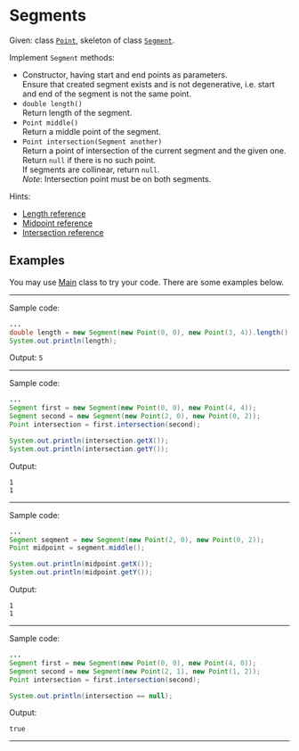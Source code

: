 # Segments

Given: class [`Point`](src/main/java/com/epam/rd/autotasks/segments/Point.java),
skeleton of class [`Segment`](src/main/java/com/epam/rd/autotasks/segments/Segment.java).

Implement `Segment` methods:

* Constructor, having start and end points as parameters.\
    Ensure that created segment exists and is not degenerative, i.e. start and end of the segment is not the same point.
* `double length()`\
    Return length of the segment.
* `Point middle()`\
    Return a middle point of the segment.
* `Point intersection(Segment another)`\
    Return a point of intersection of the current segment and the given one.\
    Return `null` if there is no such point.\
    If segments are collinear, return `null`.\
    *Note*: Intersection point must be on both segments.     

Hints:
* [Length reference](https://www.wikihow.com/Use-Distance-Formula-to-Find-the-Length-of-a-Line)
* [Midpoint reference](https://www.wikihow.com/Find-the-Midpoint-of-a-Line-Segment#Use-the-Midpoint-Formula)
* [Intersection reference](https://en.wikipedia.org/wiki/Line–line_intersection)
 
## Examples
You may use [Main](src/test/java/com/epam/rd/autotasks/segments/Main.java) class to try your code.
There are some examples below.

---
Sample code:
```java
...
double length = new Segment(new Point(0, 0), new Point(3, 4)).length();
System.out.println(length);

```

Output: `5`

---
Sample code:
```java
...
Segment first = new Segment(new Point(0, 0), new Point(4, 4));
Segment second = new Segment(new Point(2, 0), new Point(0, 2));
Point intersection = first.intersection(second);

System.out.println(intersection.getX());
System.out.println(intersection.getY());

```

Output:

```
1
1
```
---
Sample code:
```java
...
Segment seqment = new Segment(new Point(2, 0), new Point(0, 2));
Point midpoint = segment.middle();

System.out.println(midpoint.getX());
System.out.println(midpoint.getY());

```

Output:

```
1
1
```

---
Sample code:
```java
...
Segment first = new Segment(new Point(0, 0), new Point(4, 0));
Segment second = new Segment(new Point(2, 1), new Point(1, 2));
Point intersection = first.intersection(second);

System.out.println(intersection == null);

```

Output:

```
true
```

---

